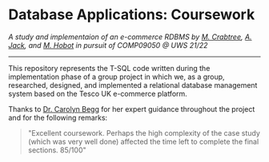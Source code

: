 # Database Applications: Coursework

_A study and implementaion of an e-commerce RDBMS by [M. Crabtree](https://github.com/mj-crabtree), [A. Jack](https://github.com/aldojack), and [M. Hobot](https://github.com/HobotM) in pursuit of COMP09050 @ UWS 21/22_

---

This repository represents the T-SQL code written during the implementation phase of a group project in which we, as a group, researched, designed, and implemented a relational database management system based on the Tesco UK e-commerce platform.

Thanks to [Dr. Carolyn Begg](https://www.amazon.co.uk/Database-Systems-Practical-Implementation-Management/dp/1292061189) for her expert guidance throughout the project and for the following remarks:

> "Excellent coursework. Perhaps the high complexity of the case study (which was very well done) affected the time left to complete the final sections. 85/100"
